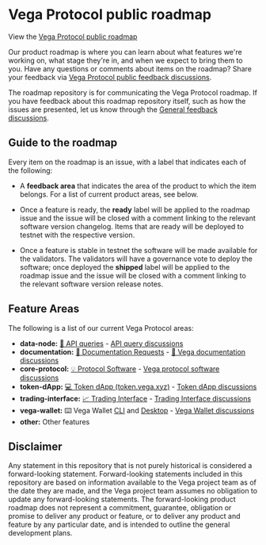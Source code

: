 # Vega Protocol public roadmap

View the [Vega Protocol public roadmap](https://github.com/orgs/vegaprotocol/projects/114/views/1)

Our product roadmap is where you can learn about what features we're working on, what stage they're in, and when we expect to bring them to you. Have any questions or comments about items on the roadmap? Share your feedback via [Vega Protocol public feedback discussions](https://github.com/vegaprotocol/feedback/discussions). 

The roadmap repository is for communicating the Vega Protocol roadmap. If you have feedback about this roadmap repository itself, such as how the issues are presented, let us know through the [General feedback discussions](https://github.com/vegaprotocol/feedback/discussions/new?category=General-Feedback&title=[Vega%20roadmap]%20).

## Guide to the roadmap

Every item on the roadmap is an issue, with a label that indicates each of the following:

- A **feedback area** that indicates the area of the product to which the item belongs. For a list of current product areas, see below.

- Once a feature is ready, the **ready** label will be applied to the roadmap issue and the issue will be closed with a comment linking to the relevant software version changelog. Items that are ready will be deployed to testnet with the respective version. 

- Once a feature is stable in testnet the software will be made available for the validators. The validators will have a governance vote to deploy the software; once deployed the **shipped** label will be applied to the roadmap issue and the issue will be closed with a comment linking to the relevant software version release notes. 




## Feature Areas

The following is a list of our current Vega Protocol areas:

- **data-node:** [🧮 API queries](https://github.com/vegaprotocol/data-node/releases) - [API query discussions](https://github.com/vegaprotocol/feedback/discussions/categories/api-queries)
- **documentation:** [📜 Documentation Requests](https://docs.vega.xyz/) - [📜 Vega documentation discussions](https://github.com/vegaprotocol/feedback/discussions/categories/documentation-requests)
- **core-protocol:** [💡 Protocol Software](https://github.com/vegaprotocol/vega/releases) - [Vega protocol software discussions](https://github.com/vegaprotocol/feedback/discussions/categories/protocol-software)
- **token-dApp:** [💻 Token dApp (token.vega.xyz)](https://token.vega.xyz/) - [Token dApp discussions](https://github.com/vegaprotocol/feedback/discussions/categories/token-dapp-token-vega-xyz)
- **trading-interface:** [📈 Trading Interface](https://console.fairground.wtf/trading) - [Trading Interface discussions](https://github.com/vegaprotocol/feedback/discussions/categories/trading-interface)
- **vega-wallet:** ⌨️ Vega Wallet [CLI](https://github.com/vegaprotocol/vegawallet/releases) and [Desktop](https://github.com/vegaprotocol/vegawallet-desktop/releases) - [Vega Wallet discussions](https://github.com/vegaprotocol/feedback/discussions/categories/vega-wallet)
- **other:** Other features


## Disclaimer

Any statement in this repository that is not purely historical is considered a forward-looking statement. Forward-looking statements included in this repository are based on information available to the Vega project team as of the date they are made, and the Vega project team assumes no obligation to update any forward-looking statements. The forward-looking product roadmap does not represent a commitment, guarantee, obligation or promise to deliver any product or feature, or to deliver any product and feature by any particular date, and is intended to outline the general development plans.


